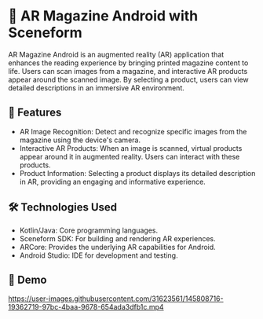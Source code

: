 # 📱 AR Magazine Android with Sceneform

AR Magazine Android is an augmented reality (AR) application that enhances the reading experience by bringing printed magazine content to life. Users can scan images from a magazine, and interactive AR products appear around the scanned image. By selecting a product, users can view detailed descriptions in an immersive AR environment.

## 🚀 Features
- AR Image Recognition:
Detect and recognize specific images from the magazine using the device's camera.
- Interactive AR Products:
When an image is scanned, virtual products appear around it in augmented reality. Users can interact with these products.
- Product Information:
Selecting a product displays its detailed description in AR, providing an engaging and informative experience.

## 🛠️ Technologies Used
- Kotlin/Java: Core programming languages.
- Sceneform SDK: For building and rendering AR experiences.
- ARCore: Provides the underlying AR capabilities for Android.
- Android Studio: IDE for development and testing.

## 🎯 Demo
https://user-images.githubusercontent.com/31623561/145808716-19362719-97bc-4baa-9678-654ada3dfb1c.mp4

